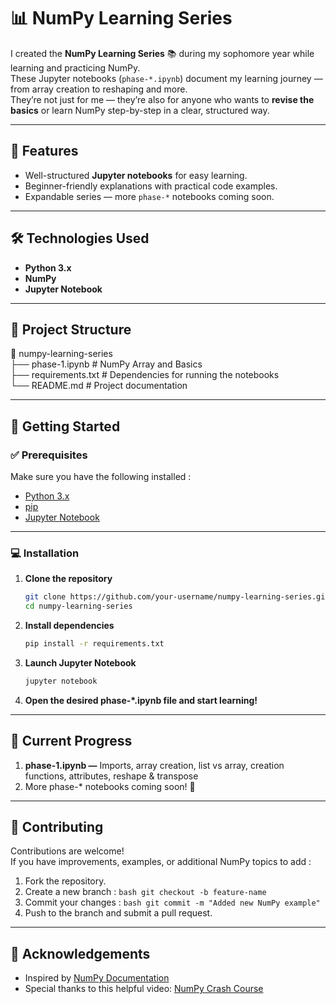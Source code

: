 # 📊 NumPy Learning Series

I created the **NumPy Learning Series** 📚 during my sophomore year while learning and practicing NumPy. <br>
These Jupyter notebooks (`phase-*.ipynb`) document my learning journey — from array creation to reshaping and more. <br>
They’re not just for me — they’re also for anyone who wants to **revise the basics** or learn NumPy step-by-step in a clear, structured way.

---

## 📌 Features
- Well-structured **Jupyter notebooks** for easy learning.
- Beginner-friendly explanations with practical code examples.
- Expandable series — more `phase-*` notebooks coming soon.

---

## 🛠️ Technologies Used
- **Python 3.x**
- **NumPy**
- **Jupyter Notebook**

---

## 📂 Project Structure
📁 numpy-learning-series <br>
├── phase-1.ipynb           # NumPy Array and Basics <br>
├── requirements.txt        # Dependencies for running the notebooks <br>
└── README.md               # Project documentation <br>

---

## 🚀 Getting Started

### ✅ Prerequisites
Make sure you have the following installed :
- [Python 3.x](https://www.python.org/downloads/)
- [pip](https://pip.pypa.io/en/stable/installation/)
- [Jupyter Notebook](https://jupyter.org/install)

---

### 💻 Installation
1. **Clone the repository**  
   ```bash
   git clone https://github.com/your-username/numpy-learning-series.git
   cd numpy-learning-series
   ```
2. **Install dependencies**
   ```bash
   pip install -r requirements.txt
   ```
3. **Launch Jupyter Notebook**
   ```bash
   jupyter notebook
   ```
4. **Open the desired phase-*.ipynb file and start learning!**

---

## 📖 Current Progress
   1. **phase-1.ipynb —** Imports, array creation, list vs array, creation functions, attributes, reshape & transpose <br>
   2. More phase-* notebooks coming soon! 🎯

---

## 🤝 Contributing
Contributions are welcome! <br>
If you have improvements, examples, or additional NumPy topics to add : <br>
   1.	Fork the repository. <br>
   2.	Create a new branch :
    ```bash
    git checkout -b feature-name
    ``` <br>
   3. Commit your changes :
    ```bash
    git commit -m "Added new NumPy example"
    ``` <br>
   4. Push to the branch and submit a pull request.

---

## 🌟 Acknowledgements
   - Inspired by [NumPy Documentation](https://numpy.org/doc/)
   - Special thanks to this helpful video: [NumPy Crash Course](https://youtu.be/x7ULDYs4X84?si=BkbFlSy4YlUGTchm)
